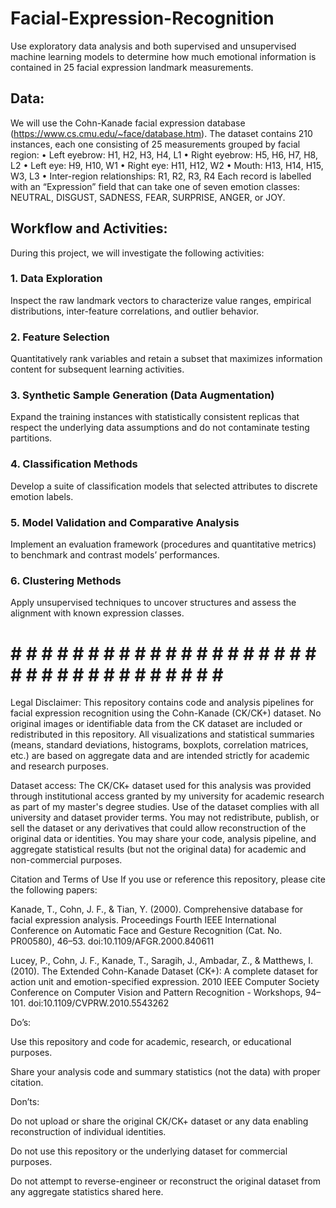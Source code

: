 # Facial-Expression-Recognition
Use exploratory data analysis and both supervised and unsupervised machine learning models to determine  how much emotional information is contained in 25 facial expression landmark measurements. 

## Data: 
We will use the Cohn-Kanade facial expression database (https://www.cs.cmu.edu/~face/database.htm). 
The dataset contains 210 instances, each one consisting of 25 measurements grouped by facial region: 
• Left eyebrow: H1, H2, H3, H4, L1 
• Right eyebrow: H5, H6, H7, H8, L2 
• Left eye: H9, H10, W1 
• Right eye: H11, H12, W2 
• Mouth: H13, H14, H15, W3, L3 
• Inter-region relationships: R1, R2, R3, R4 
Each record is labelled with an “Expression” field that can take one of seven emotion classes:  
NEUTRAL, DISGUST, SADNESS, FEAR, SURPRISE, ANGER, or JOY. 

## Workflow and Activities: 
During this project, we will investigate the following activities: 
### 1. Data Exploration 
Inspect the raw landmark vectors to characterize value ranges, empirical distributions, inter-feature 
correlations, and outlier behavior. 
### 2. Feature Selection 
Quantitatively rank variables and retain a subset that maximizes information content for subsequent 
learning activities. 
### 3. Synthetic Sample Generation (Data Augmentation) 
Expand the training instances with statistically consistent replicas that respect the underlying data 
assumptions and do not contaminate testing partitions. 
### 4. Classification Methods 
Develop a suite of classification models that selected attributes to discrete emotion labels. 
### 5. Model Validation and Comparative Analysis 
Implement an evaluation framework (procedures and quantitative metrics) to benchmark and 
contrast models’ performances. 
### 6. Clustering Methods 
Apply unsupervised techniques to uncover structures and assess the alignment with known 
expression classes.

# # # # # # # # # # # # # # # # # # # # # # # # # # # # # # # # # # # #

Legal Disclaimer:
This repository contains code and analysis pipelines for facial expression recognition using the Cohn-Kanade (CK/CK+) dataset. 
No original images or identifiable data from the CK dataset are included or redistributed in this repository. 
All visualizations and statistical summaries (means, standard deviations, histograms, boxplots, correlation matrices, etc.) are based on aggregate data and are intended strictly for academic and research purposes.

Dataset access:
The CK/CK+ dataset used for this analysis was provided through institutional access granted by my university for academic research as part of my master's degree studies. Use of the dataset complies with all university and dataset provider terms.
You may not redistribute, publish, or sell the dataset or any derivatives that could allow reconstruction of the original data or identities.
You may share your code, analysis pipeline, and aggregate statistical results (but not the original data) for academic and non-commercial purposes.

Citation and Terms of Use
If you use or reference this repository, please cite the following papers:

Kanade, T., Cohn, J. F., & Tian, Y. (2000). Comprehensive database for facial expression analysis. Proceedings Fourth IEEE International Conference on Automatic Face and Gesture Recognition (Cat. No. PR00580), 46–53. doi:10.1109/AFGR.2000.840611

Lucey, P., Cohn, J. F., Kanade, T., Saragih, J., Ambadar, Z., & Matthews, I. (2010). The Extended Cohn-Kanade Dataset (CK+): A complete dataset for action unit and emotion-specified expression. 2010 IEEE Computer Society Conference on Computer Vision and Pattern Recognition - Workshops, 94–101. doi:10.1109/CVPRW.2010.5543262


Do’s:

Use this repository and code for academic, research, or educational purposes.

Share your analysis code and summary statistics (not the data) with proper citation.

Don’ts:

Do not upload or share the original CK/CK+ dataset or any data enabling reconstruction of individual identities.

Do not use this repository or the underlying dataset for commercial purposes.

Do not attempt to reverse-engineer or reconstruct the original dataset from any aggregate statistics shared here.
